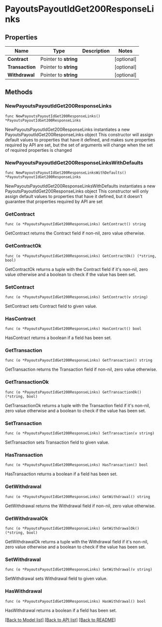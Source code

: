 # PayoutsPayoutIdGet200ResponseLinks

## Properties

Name | Type | Description | Notes
------------ | ------------- | ------------- | -------------
**Contract** | Pointer to **string** |  | [optional] 
**Transaction** | Pointer to **string** |  | [optional] 
**Withdrawal** | Pointer to **string** |  | [optional] 

## Methods

### NewPayoutsPayoutIdGet200ResponseLinks

`func NewPayoutsPayoutIdGet200ResponseLinks() *PayoutsPayoutIdGet200ResponseLinks`

NewPayoutsPayoutIdGet200ResponseLinks instantiates a new PayoutsPayoutIdGet200ResponseLinks object
This constructor will assign default values to properties that have it defined,
and makes sure properties required by API are set, but the set of arguments
will change when the set of required properties is changed

### NewPayoutsPayoutIdGet200ResponseLinksWithDefaults

`func NewPayoutsPayoutIdGet200ResponseLinksWithDefaults() *PayoutsPayoutIdGet200ResponseLinks`

NewPayoutsPayoutIdGet200ResponseLinksWithDefaults instantiates a new PayoutsPayoutIdGet200ResponseLinks object
This constructor will only assign default values to properties that have it defined,
but it doesn't guarantee that properties required by API are set

### GetContract

`func (o *PayoutsPayoutIdGet200ResponseLinks) GetContract() string`

GetContract returns the Contract field if non-nil, zero value otherwise.

### GetContractOk

`func (o *PayoutsPayoutIdGet200ResponseLinks) GetContractOk() (*string, bool)`

GetContractOk returns a tuple with the Contract field if it's non-nil, zero value otherwise
and a boolean to check if the value has been set.

### SetContract

`func (o *PayoutsPayoutIdGet200ResponseLinks) SetContract(v string)`

SetContract sets Contract field to given value.

### HasContract

`func (o *PayoutsPayoutIdGet200ResponseLinks) HasContract() bool`

HasContract returns a boolean if a field has been set.

### GetTransaction

`func (o *PayoutsPayoutIdGet200ResponseLinks) GetTransaction() string`

GetTransaction returns the Transaction field if non-nil, zero value otherwise.

### GetTransactionOk

`func (o *PayoutsPayoutIdGet200ResponseLinks) GetTransactionOk() (*string, bool)`

GetTransactionOk returns a tuple with the Transaction field if it's non-nil, zero value otherwise
and a boolean to check if the value has been set.

### SetTransaction

`func (o *PayoutsPayoutIdGet200ResponseLinks) SetTransaction(v string)`

SetTransaction sets Transaction field to given value.

### HasTransaction

`func (o *PayoutsPayoutIdGet200ResponseLinks) HasTransaction() bool`

HasTransaction returns a boolean if a field has been set.

### GetWithdrawal

`func (o *PayoutsPayoutIdGet200ResponseLinks) GetWithdrawal() string`

GetWithdrawal returns the Withdrawal field if non-nil, zero value otherwise.

### GetWithdrawalOk

`func (o *PayoutsPayoutIdGet200ResponseLinks) GetWithdrawalOk() (*string, bool)`

GetWithdrawalOk returns a tuple with the Withdrawal field if it's non-nil, zero value otherwise
and a boolean to check if the value has been set.

### SetWithdrawal

`func (o *PayoutsPayoutIdGet200ResponseLinks) SetWithdrawal(v string)`

SetWithdrawal sets Withdrawal field to given value.

### HasWithdrawal

`func (o *PayoutsPayoutIdGet200ResponseLinks) HasWithdrawal() bool`

HasWithdrawal returns a boolean if a field has been set.


[[Back to Model list]](../README.md#documentation-for-models) [[Back to API list]](../README.md#documentation-for-api-endpoints) [[Back to README]](../README.md)


